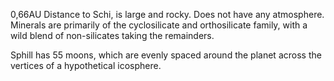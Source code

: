 ---
---

0,66AU Distance to Schi, is large and rocky. Does not have any atmosphere. 
Minerals are primarily of the cyclosilicate and orthosilicate family, with a wild blend of non-silicates taking the remainders. 

Sphill has 55 moons, which are evenly spaced around the planet across the vertices of a hypothetical icosphere. 
